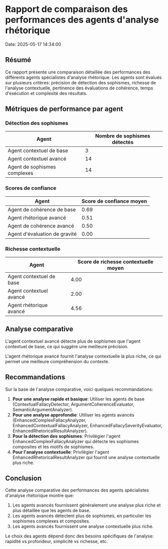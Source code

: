 # Rapport de comparaison des performances des agents d'analyse rhétorique

Date: 2025-05-17 14:34:00

## Résumé

Ce rapport présente une comparaison détaillée des performances des différents agents spécialistes d'analyse rhétorique.
Les agents sont évalués sur plusieurs critères: précision de détection des sophismes, richesse de l'analyse contextuelle,
pertinence des évaluations de cohérence, temps d'exécution et complexité des résultats.

## Métriques de performance par agent

### Détection des sophismes

| Agent | Nombre de sophismes détectés |
|-------|----------------------------|
| Agent contextuel de base | 3 |
| Agent contextuel avancé | 14 |
| Agent de sophismes complexes | 14 |

### Scores de confiance

| Agent | Score de confiance moyen |
|-------|--------------------------|
| Agent de cohérence de base | 0.69 |
| Agent rhétorique avancé | 0.51 |
| Agent de cohérence avancé | 0.50 |
| Agent d'évaluation de gravité | 0.00 |

### Richesse contextuelle

| Agent | Score de richesse contextuelle moyen |
|-------|-------------------------------------|
| Agent contextuel de base | 4.00 |
| Agent contextuel avancé | 2.00 |
| Agent rhétorique avancé | 4.56 |

## Analyse comparative

L'agent contextuel avancé détecte plus de sophismes que l'agent contextuel de base, ce qui suggère une meilleure précision.

L'agent rhétorique avancé fournit l'analyse contextuelle la plus riche, ce qui permet une meilleure compréhension du contexte.

## Recommandations

Sur la base de l'analyse comparative, voici quelques recommandations:

1. **Pour une analyse rapide et basique**: Utiliser les agents de base (ContextualFallacyDetector, ArgumentCoherenceEvaluator, SemanticArgumentAnalyzer).
2. **Pour une analyse approfondie**: Utiliser les agents avancés (EnhancedComplexFallacyAnalyzer, EnhancedContextualFallacyAnalyzer, EnhancedFallacySeverityEvaluator, EnhancedRhetoricalResultAnalyzer).
3. **Pour la détection des sophismes**: Privilégier l'agent EnhancedComplexFallacyAnalyzer qui détecte les sophismes composites et les motifs de sophismes.
4. **Pour l'analyse contextuelle**: Privilégier l'agent EnhancedRhetoricalResultAnalyzer qui fournit une analyse contextuelle plus riche.

## Conclusion

Cette analyse comparative des performances des agents spécialistes d'analyse rhétorique montre que:

1. Les agents avancés fournissent généralement une analyse plus riche et plus détaillée que les agents de base.
2. Les agents avancés détectent plus de sophismes, en particulier les sophismes complexes et composites.
3. Les agents avancés fournissent une analyse contextuelle plus riche.

Le choix des agents dépend donc des besoins spécifiques de l'analyse: rapidité vs profondeur, simplicité vs richesse, etc.